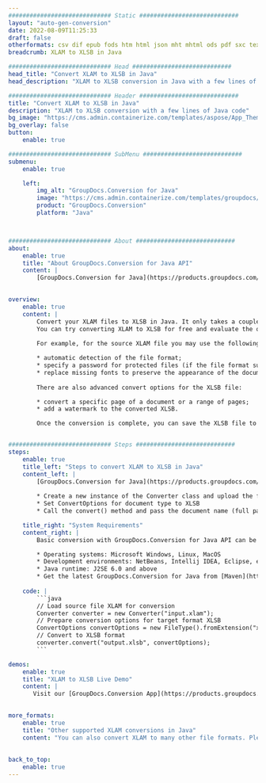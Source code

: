 ```yaml
---
############################# Static ############################
layout: "auto-gen-conversion"
date: 2022-08-09T11:25:33
draft: false
otherformats: csv dif epub fods htm html json mht mhtml ods pdf sxc tex tsv xlam xls xlsb xlsm xlsx xlt xltm xltx xml xps
breadcrumb: XLAM to XLSB in Java

############################# Head ############################
head_title: "Convert XLAM to XLSB in Java"
head_description: "XLAM to XLSB conversion in Java with a few lines of code. Convert over 160 file formats using the GroupDocs document conversion API for Java"

############################# Header ############################
title: "Convert XLAM to XLSB in Java"
description: "XLAM to XLSB conversion with a few lines of Java code"
bg_image: "https://cms.admin.containerize.com/templates/aspose/App_Themes/V3/images/bg/header1.png"
bg_overlay: false
button:
    enable: true

############################# SubMenu ############################
submenu:
    enable: true

    left:
        img_alt: "GroupDocs.Conversion for Java"
        image: "https://cms.admin.containerize.com/templates/groupdocs/images/product-logos/90x90-noborder/groupdocs-conversion-java.png"
        product: "GroupDocs.Conversion"
        platform: "Java"



############################# About ############################
about:
    enable: true
    title: "About GroupDocs.Conversion for Java API"
    content: |
        [GroupDocs.Conversion for Java](https://products.groupdocs.com/conversion/java/) is an advanced file format conversion API for converting between popular image and document formats such as Microsoft Office, OpenDocument, PDF, HTML, email, CAD. and much more with just a few lines of code. The native API automatically detects the formats of the original documents and offers many options for customizing the converted documents. Along with the function of extracting information from a document, it also supports caching of the conversion results to the local disk by default. However, any type of cache storage can be supported by implementing the appropriate interfaces - Amazon S3, Dropbox, Google Drive, Windows Azure, Reddis, or any others.
    

overview:
    enable: true
    content: |
        Convert your XLAM files to XLSB in Java. It only takes a couple of lines of Java code on any platform of your choice, such as Windows, Linux, macOS.
        You can try converting XLAM to XLSB for free and evaluate the quality of the conversion results. Along with simple file conversion scripts, you can try more sophisticated options for loading the XLAM source file and storing the XLSB output. 
        
        For example, for the source XLAM file you may use the following load options:

        * automatic detection of the file format;
        * specify a password for protected files (if the file format supports it);
        * replace missing fonts to preserve the appearance of the document.
        
        There are also advanced convert options for the XLSB file:

        * convert a specific page of a document or a range of pages;
        * add a watermark to the converted XLSB.

        Once the conversion is complete, you can save the XLSB file to your local file path or to any third party storage such as FTP, Amazon S3, Google Drive, Dropbox etc. Please note - to convert XLAM to XLSB, you do not need to install any additional software, such as MS Office, Open Office, Adobe Acrobat Reader etc.


############################# Steps ############################
steps:
    enable: true
    title_left: "Steps to convert XLAM to XLSB in Java"
    content_left: |
        [GroupDocs.Conversion for Java](https://products.groupdocs.com/conversion/java/) allows developers to easily convert XLAM file to XLSB with a few lines of code.
        
        * Create a new instance of the Converter class and upload the file XLAM with the full path
        * Set ConvertOptions for document type to XLSB
        * Call the convert() method and pass the document name (full path) and format (XLSB) as a parameter

    title_right: "System Requirements"
    content_right: |
        Basic conversion with GroupDocs.Conversion for Java API can be done with just a few lines of code. Our APIs are supported on all major platforms and operating systems. Before executing the code below, make sure you have the following prerequisites installed on your system.

        * Operating systems: Microsoft Windows, Linux, MacOS
        * Development environments: NetBeans, Intellij IDEA, Eclipse, etc.
        * Java runtime: J2SE 6.0 and above
        * Get the latest GroupDocs.Conversion for Java from [Maven](https://repository.groupdocs.com/webapp/#/artifacts/browse/tree/General/repo/com/groupdocs/groupdocs-conversion)
         
    code: |
        ```java    
        // Load source file XLAM for conversion
        Converter converter = new Converter("input.xlam");
        // Prepare conversion options for target format XLSB
        ConvertOptions convertOptions = new FileType().fromExtension("xlsb").getConvertOptions();
        // Convert to XLSB format
        converter.convert("output.xlsb", convertOptions);
        ```

demos:
    enable: true
    title: "XLAM to XLSB Live Demo"
    content: |
       Visit our [GroupDocs.Conversion App](https://products.groupdocs.app/conversion/family) website and try XLAM to XLSB conversion now. The free demo has the following benefits
          

more_formats:
    enable: true
    title: "Other supported XLAM conversions in Java"
    content: "You can also convert XLAM to many other file formats. Please see the list below."
       
       
back_to_top:
    enable: true
---
```

